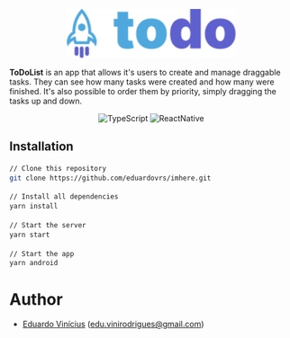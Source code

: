 <p align="center">
  <a rel="noopener" target="_blank"><img width="300" src="./src/assets/Logo.png" alt="ToDoList"></a>
</p>

**ToDoList** is an app that allows it's users to create and manage draggable tasks. They can see how many tasks were created and how many were finished. It's also possible to order them by priority, simply dragging the tasks up and down.

<div align="center">

![TypeScript](https://img.shields.io/badge/typescript%20-%23007ACC.svg?&style=for-the-badge&logo=typescript&logoColor=white)
![ReactNative](https://img.shields.io/badge/react_native-%2320232a.svg?style=for-the-badge&logo=react&logoColor=%2361DAFB)

</div>

## Installation

```sh
// Clone this repository
git clone https://github.com/eduardovrs/imhere.git

// Install all dependencies
yarn install

// Start the server
yarn start

// Start the app
yarn android
```

# Author

- [Eduardo Vinícius](https://github.com/eduardovrs) (edu.vinirodrigues@gmail.com)
